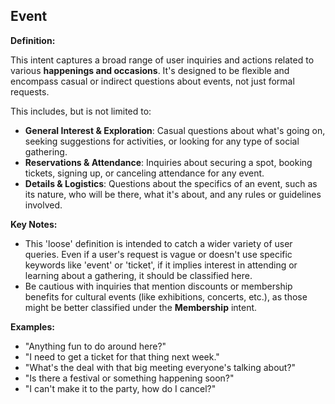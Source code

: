 ## Event

**Definition:**

This intent captures a broad range of user inquiries and actions related to various **happenings and occasions**. It's designed to be flexible and encompass casual or indirect questions about events, not just formal requests.

This includes, but is not limited to:

- **General Interest & Exploration**: Casual questions about what's going on, seeking suggestions for activities, or looking for any type of social gathering.
- **Reservations & Attendance**: Inquiries about securing a spot, booking tickets, signing up, or canceling attendance for any event.
- **Details & Logistics**: Questions about the specifics of an event, such as its nature, who will be there, what it's about, and any rules or guidelines involved.

**Key Notes:**

- This 'loose' definition is intended to catch a wider variety of user queries. Even if a user's request is vague or doesn't use specific keywords like 'event' or 'ticket', if it implies interest in attending or learning about a gathering, it should be classified here.
- Be cautious with inquiries that mention discounts or membership benefits for cultural events (like exhibitions, concerts, etc.), as those might be better classified under the **Membership** intent.

**Examples:**

- "Anything fun to do around here?"
- "I need to get a ticket for that thing next week."
- "What's the deal with that big meeting everyone's talking about?"
- "Is there a festival or something happening soon?"
- "I can't make it to the party, how do I cancel?"
